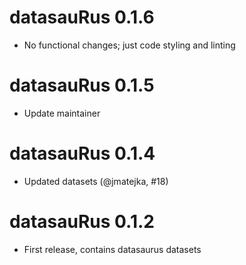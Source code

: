 # datasauRus 0.1.6

* No functional changes; just code styling and linting

# datasauRus 0.1.5

* Update maintainer

# datasauRus 0.1.4

* Updated datasets (@jmatejka, #18)

# datasauRus 0.1.2

* First release, contains datasaurus datasets

